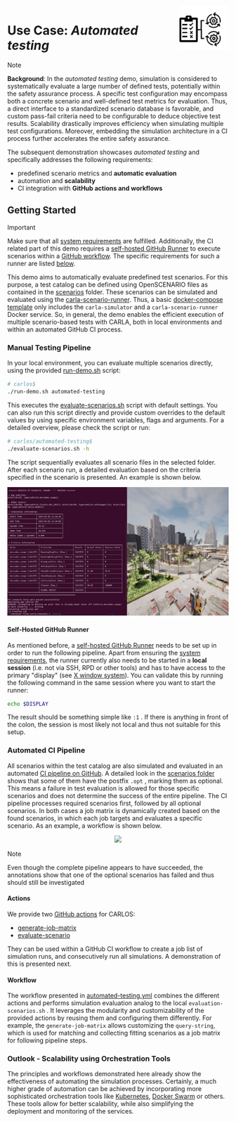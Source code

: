 <img src="../utils/images/automated-testing-icon.png" height=100 align="right">

# Use Case: *Automated testing*

>[!NOTE]
> **Background**: In the *automated testing* demo, simulation is considered to systematically evaluate a large number of defined tests, potentially within the safety assurance process. A specific test configuration may encompass both a concrete scenario and well-defined test metrics for evaluation. Thus, a direct interface to a standardized scenario database is favorable, and custom pass-fail criteria need to be configurable to deduce objective test results. Scalability drastically improves efficiency when simulating multiple test configurations. Moreover, embedding the simulation architecture in a CI process further accelerates the entire safety assurance.

The subsequent demonstration showcases *automated testing* and specifically addresses the following requirements:
- predefined scenario metrics and **automatic evaluation**
- automation and **scalability**
- CI integration with **GitHub actions and workflows**

## Getting Started

> [!IMPORTANT]  
> Make sure that all [system requirements](../utils/requirements.md) are fulfilled.
> Additionally, the CI related part of this demo requires a [self-hosted GitHub Runner](https://docs.github.com/en/actions/hosting-your-own-runners/managing-self-hosted-runners/about-self-hosted-runners) to execute scenarios within a [GitHub workflow](https://docs.github.com/en/actions/using-workflows/about-workflows). The specific requirements for such a runner are listed [below](#self-hosted-github-runner).

This demo aims to automatically evaluate predefined test scenarios. For this purpose, a test catalog can be defined using OpenSCENARIO files as contained in the [scenarios](../utils/scenarios) folder. These scenarios can be simulated and evaluated using the [carla-scenario-runner](https://github.com/ika-rwth-aachen/carla-scenario-runner). Thus, a basic [docker-compose template](../.github/actions/evaluate-scenario/files/template.yml) only includes the `carla-simulator` and a `carla-scenario-runner` Docker service. So, in general, the demo enables the efficient execution of multiple scenario-based tests with CARLA, both in local environments and within an automated GitHub CI process.

### Manual Testing Pipeline

In your local environment, you can evaluate multiple scenarios directly, using the provided [run-demo.sh](../run-demo.sh) script:

```bash
# carlos$
./run-demo.sh automated-testing
```
This executes the [evaluate-scenarios.sh](./evaluate-scenarios.sh) script with default settings. You can also run this script directly and provide custom overrides to the default values by using specific environment variables, flags and arguments. For a detailed overview, please check the script or run:
```bash
# carlos/automated-testing$
./evaluate-scenarios.sh -h
```
The script sequentially evaluates all scenario files in the selected folder. After each scenario run, a detailed evaluation based on the criteria specified in the scenario is presented. An example is shown below.

<p align="center"><img src="../utils/images/automated-testing-cli.png" width=800></p>

#### Self-Hosted GitHub Runner

As mentioned before, a [self-hosted GitHub Runner](https://docs.github.com/en/actions/hosting-your-own-runners/managing-self-hosted-runners/about-self-hosted-runners) needs to be set up in order to run the following pipeline. Apart from ensuring the [system requirements](../utils/requirements.md), the runner currently also needs to be started in a **local session** (i.e. not via SSH, RPD or other tools) and has to have access to the primary "display" (see [X window system](https://en.wikipedia.org/wiki/X_Window_System)). You can validate this by running the following command in the same session where you want to start the runner:
```bash
echo $DISPLAY
```
The result should be something simple like `:1` . If there is anything in front of the colon, the session is most likely not local and thus not suitable for this setup.

### Automated CI Pipeline

All scenarios within the test catalog are also simulated and evaluated in an automated [CI pipeline on GitHub](https://github.com/ika-rwth-aachen/carlos/actions/workflows/automated-testing.yml). A detailed look in the [scenarios folder](../utils/scenarios/) shows that some of them have the postfix `.opt` , marking them as optional. This means a failure in test evaluation is allowed for those specific scenarios and does not determine the success of the entire pipeline. The CI pipeline processes required scenarios first, followed by all optional scenarios. In both cases a job matrix is dynamically created based on the found scenarios, in which each job targets and evaluates a specific scenario. As an example, a workflow is shown below.

<p align="center"><img src="../utils/images/automated-testing-workflow.png" width=800></p>

>[!NOTE]
> Even though the complete pipeline appears to have succeeded, the annotations show that one of the optional scenarios has failed and thus should still be investigated

#### Actions

We provide two [GitHub actions](../.github/actions/) for CARLOS:
  - [generate-job-matrix](../.github/actions/generate-job-matrix/)
  - [evaluate-scenario](../.github/actions/evaluate-scenario/)

They can be used within a GitHub CI workflow to create a job list of simulation runs, and consecutively run all simulations. A demonstration of this is presented next.

#### Workflow

The workflow presented in [automated-testing.yml](../.github/workflows/automated-testing.yml) combines the different actions and performs simulation evaluation  analog to the local `evaluation-scenarios.sh` . It leverages the modularity and customizability of the provided actions by reusing them and configuring them differently. For example, the `generate-job-matrix` allows customizing the `query-string`, which is used for matching and collecting fitting scenarios as a job matrix for following pipeline steps.

### Outlook - Scalability using Orchestration Tools

The principles and workflows demonstrated here already show the effectiveness of automating the simulation processes. Certainly, a much higher grade of automation can be achieved by incorporating more sophisticated orchestration tools like [Kubernetes](https://kubernetes.io/docs/concepts/overview/), [Docker Swarm](https://docs.docker.com/engine/swarm/) or others. These tools allow for better scalability, while also simplifying the deployment and monitoring of the services.
